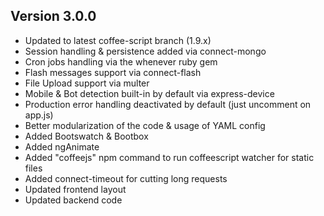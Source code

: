 ## Version 3.0.0

- Updated to latest coffee-script branch (1.9.x)
- Session handling & persistence added via connect-mongo
- Cron jobs handling via the whenever ruby gem
- Flash messages support via connect-flash
- File Upload support via multer
- Mobile & Bot detection built-in by default via express-device
- Production error handling deactivated by default (just uncomment on app.js)
- Better modularization of the code & usage of YAML config
- Added Bootswatch & Bootbox
- Added ngAnimate 
- Added "coffeejs" npm command to run coffeescript watcher for static files
- Added connect-timeout for cutting long requests
- Updated frontend layout
- Updated backend code